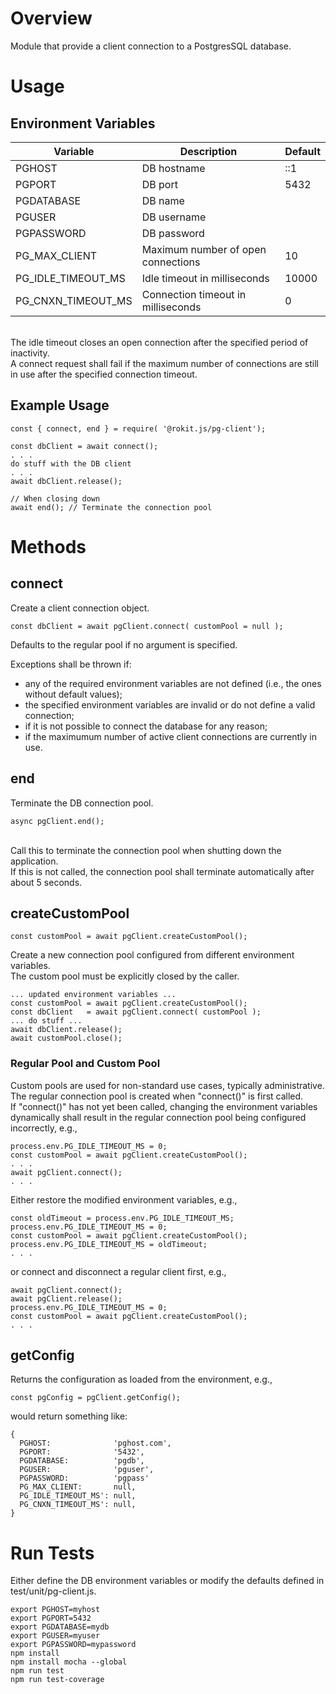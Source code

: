 # Overview
Module that provide a client connection to a PostgresSQL database.

# Usage

## Environment Variables

| Variable            | Description                        | Default   |
|---------------------|------------------------------------|-----------|
| PGHOST              | DB hostname                        | ::1       |
| PGPORT              | DB port                            | 5432      |
| PGDATABASE          | DB name                            |           |
| PGUSER              | DB username                        |           |
| PGPASSWORD          | DB password                        |           |
| PG_MAX_CLIENT       | Maximum number of open connections | 10        |
| PG_IDLE_TIMEOUT_MS  | Idle timeout in milliseconds       | 10000     |
| PG_CNXN_TIMEOUT_MS  | Connection timeout in milliseconds | 0         |

<br>The idle timeout closes an open connection after the specified period of inactivity.
<br>A connect request shall fail if the maximum number of connections are still in use after the specified connection timeout.

## Example Usage

    const { connect, end } = require( '@rokit.js/pg-client');

    const dbClient = await connect();
    . . .
    do stuff with the DB client
    . . .
    await dbClient.release();

    // When closing down
    await end(); // Terminate the connection pool

# Methods

## connect

Create a client connection object.

    const dbClient = await pgClient.connect( customPool = null );

Defaults to the regular pool if no argument is specified.

Exceptions shall be thrown if:
  - any of the required environment variables are not defined (i.e., the ones without default values);
  - the specified environment variables are invalid or do not define a valid connection;
  - if it is not possible to connect the database for any reason;
  - if the maximumum number of active client connections are currently in use.

## end

Terminate the DB connection pool.

    async pgClient.end();

<br>Call this to terminate the connection pool when shutting down the application.
<br>If this is not called, the connection pool shall terminate automatically after about 5 seconds.

## createCustomPool

    const customPool = await pgClient.createCustomPool();

Create a new connection pool configured from different environment variables.
<br>The custom pool must be explicitly closed by the caller.

    ... updated environment variables ...
    const customPool = await pgClient.createCustomPool();
    const dbClient   = await pgClient.connect( customPool );
    ... do stuff ...
    await dbClient.release();
    await customPool.close();

### Regular Pool and Custom Pool

Custom pools are used for non-standard use cases, typically administrative.
<br>The regular connection pool is created when "connect()" is first called.
<br>If "connect()" has not yet been called, changing the environment variables dynamically shall result in the regular connection pool being configured incorrectly, e.g.,

    process.env.PG_IDLE_TIMEOUT_MS = 0;
    const customPool = await pgClient.createCustomPool();
    . . .
    await pgClient.connect();
    . . .

Either restore the modified environment variables, e.g.,

    const oldTimeout = process.env.PG_IDLE_TIMEOUT_MS;
    process.env.PG_IDLE_TIMEOUT_MS = 0;
    const customPool = await pgClient.createCustomPool();
    process.env.PG_IDLE_TIMEOUT_MS = oldTimeout;
    . . .

or connect and disconnect a regular client first, e.g.,

    await pgClient.connect();
    await pgClient.release();
    process.env.PG_IDLE_TIMEOUT_MS = 0;
    const customPool = await pgClient.createCustomPool();
    . . .

## getConfig
Returns the configuration as loaded from the environment, e.g.,

    const pgConfig = pgClient.getConfig();

would return something like:

    {
      PGHOST:              'pghost.com',
      PGPORT:              '5432',
      PGDATABASE:          'pgdb',
      PGUSER:              'pguser',
      PGPASSWORD:          'pgpass'
      PG_MAX_CLIENT:       null,
      PG_IDLE_TIMEOUT_MS': null,
      PG_CNXN_TIMEOUT_MS': null,
    }


# Run Tests

Either define the DB environment variables or modify the defaults defined in test/unit/pg-client.js.

    export PGHOST=myhost
    export PGPORT=5432
    export PGDATABASE=mydb
    export PGUSER=myuser
    export PGPASSWORD=mypassword
    npm install
    npm install mocha --global
    npm run test
    npm run test-coverage